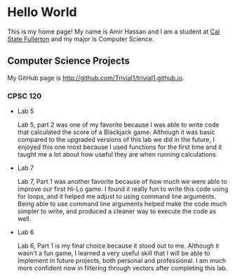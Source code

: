# Hello World

This is my home page! My name is Amir Hassan and I am a student at [Cal State Fullerton](http://www.fullerton.edu/) and my major is Computer Science.

## Computer Science Projects

My GitHub page is http://github.com/Trivial1/trivial1.github.io.

### CPSC 120

* Lab 5

    Lab 5, part 2 was one of my favorite because I was able to write code that calculated the score of a Blackjack game. Although it was basic compared to the upgraded versions of this lab we did in the future, I enjoyed this one most because I used functions for the first time and it taught me a lot about how useful they are when running calculations.

* Lab 7
    
    Lab 7, Part 1 was another favorite because of how much we were able to improve our first Hi-Lo game. I found it really fun to write this code using for loops, and it helped me adjust to using command line arguments. Being able to use command line arguments helped make the code much simpler to write, and produced a cleaner way to execute the code as well.

* Lab 6

    Lab 6, Part 1 is my final choice because it stood out to me. Although it wasn't a fun game, I learned a very useful skill that I will be able to implement in future projects, both personal and professional. I am much more confident now in filtering through vectors after completing this lab.